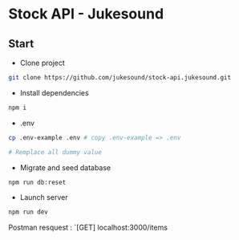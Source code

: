 # Stock API - Jukesound

## Start

- Clone project
```bash
git clone https://github.com/jukesound/stock-api.jukesound.git
``` 

- Install dependencies 
```bash
npm i
``` 

- .env 
```bash
cp .env-example .env # copy .env-example => .env

# Remplace all dummy value 
``` 

- Migrate and seed database 
```bash
npm run db:reset
``` 

- Launch server 
```bash
npm run dev
``` 

Postman resquest : `[GET] localhost:3000/items
